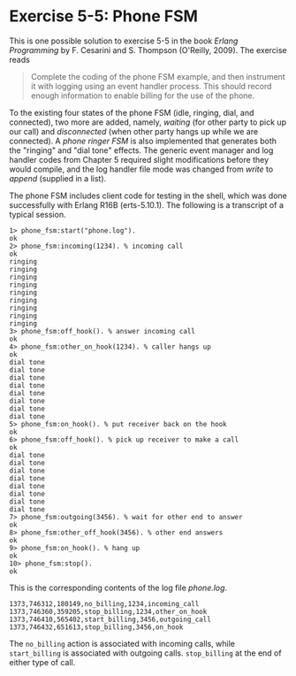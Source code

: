 # Exercise 5-5: Phone FSM

This is one possible solution to exercise 5-5 in the book _Erlang Programming_ by F. Cesarini and S. Thompson (O'Reilly, 2009). The exercise reads

> Complete the coding of the phone FSM example, and then instrument it with logging using an event handler process. This should record enough information to enable billing for the use of the phone.

To the existing four states of the phone FSM (idle, ringing, dial, and connected), two more are added, namely, _waiting_ (for other party to pick up our call) and _disconnected_ (when other party hangs up while we are connected). A _phone ringer FSM_ is also implemented that generates both the "ringing" and "dial tone" effects. The generic event manager and log handler codes from Chapter 5 required slight modifications before they would compile, and the log handler file mode was changed from _write_ to _append_ (supplied in a list).

The phone FSM includes client code for testing in the shell, which was done successfully with Erlang R16B (erts-5.10.1). The following is a transcript of a typical session.

	1> phone_fsm:start("phone.log").
	ok
	2> phone_fsm:incoming(1234). % incoming call
	ok
	ringing
	ringing
	ringing
	ringing      
	ringing      
	ringing         
	ringing               
	ringing                 
	ringing                 
	3> phone_fsm:off_hook(). % answer incoming call 
	ok
	4> phone_fsm:other_on_hook(1234). % caller hangs up 
	ok
	dial tone
	dial tone
	dial tone
	dial tone    
	dial tone    
	dial tone            
	dial tone             
	dial tone              
	5> phone_fsm:on_hook(). % put receiver back on the hook
	ok
	6> phone_fsm:off_hook(). % pick up receiver to make a call
	ok
	dial tone
	dial tone
	dial tone    
	dial tone             
	dial tone             
	dial tone               
	dial tone                 
	dial tone                   
	7> phone_fsm:outgoing(3456). % wait for other end to answer
	ok
	8> phone_fsm:other_off_hook(3456). % other end answers
	ok
	9> phone_fsm:on_hook(). % hang up
	ok
	10> phone_fsm:stop().
	ok

This is the corresponding contents of the log file _phone.log_.

	1373,746312,180149,no_billing,1234,incoming_call
	1373,746360,359205,stop_billing,1234,other_on_hook
	1373,746410,565402,start_billing,3456,outgoing_call
	1373,746432,651613,stop_billing,3456,on_hook

The `no_billing` action is associated with incoming calls, while `start_billing` is associated with outgoing calls. `stop_billing` at the end of either type of call.
